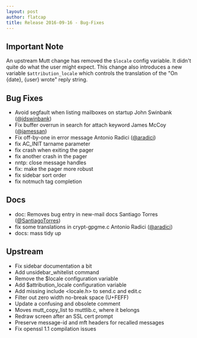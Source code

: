 ```yaml
---
layout: post
author: flatcap
title: Release 2016-09-16 - Bug-Fixes
---
```


## Important Note

An upstream Mutt change has removed the `$locale` config variable.  It didn't quite do what the user might expect.
This change also introduces a new variable `$attribution_locale` which controls the translation of the "On {date}, {user} wrote" reply string.

## Bug Fixes

  - Avoid segfault when listing mailboxes on startup
    John Swinbank ([@jdswinbank](https://github.com/jdswinbank))
  - Fix buffer overrun in search for attach keyword
    James McCoy ([@jamessan](https://github.com/jamessan))
  - Fix off-by-one in error message
    Antonio Radici ([@aradici](https://github.com/aradici))
  - fix AC_INIT tarname parameter
  - fix crash when exiting the pager
  - fix another crash in the pager
  - nntp: close message handles
  - fix: make the pager more robust
  - fix sidebar sort order
  - fix notmuch tag completion

## Docs

  - doc: Removes bug entry in new-mail docs
    Santiago Torres ([@SantiagoTorres](https://github.com/SantiagoTorres))
  - fix some translations in crypt-gpgme.c
    Antonio Radici ([@aradici](https://github.com/aradici))
  - docs: mass tidy up

## Upstream

  - Fix sidebar documentation a bit
  - Add unsidebar_whitelist command
  - Remove the $locale configuration variable
  - Add $attribution_locale configuration variable
  - Add missing include <locale.h> to send.c and edit.c
  - Filter out zero width no-break space (U+FEFF)
  - Update a confusing and obsolete comment
  - Moves mutt_copy_list to muttlib.c, where it belongs
  - Redraw screen after an SSL cert prompt
  - Preserve message-id and mft headers for recalled messages
  - Fix openssl 1.1 compilation issues

